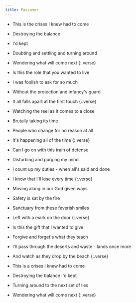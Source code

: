 ```yaml
---
title: Passover
---
```

- This is the crises I knew had to come
- Destroying the balance
- I'd kept
- Doubting and settling and turning around
- Wondering what will come next
{:.verse}

- Is this the role that you wanted to live
- I was foolish to ask for so much
- Without the protection and infancy's guard
- It all falls apart at the first touch
{:.verse}

- Watching the reel as it comes to a close
- Brutally taking its time
- People who change for no reason at all
- It's happening all of the time
{:.verse}

- Can I go on with this train of defense
- Disturbing and purging my mind
- I count up my duties -
when all's said and done
- I know that I'll lose every time
{:.verse}

- Moving along in our God given ways
- Safety is sat by the fire
- Sanctuary from these feverish smiles
- Left with a mark on the door
{:.verse}

- Is this the gift that I wanted to give
- Forgive and forget's
what they teach
- I'll pass through the deserts and waste -
lands once more
- And watch as they drop by the beach
{:.verse}

- This is a crises I knew had to come
- Destroying the balance I'd kept
- Turning around to the next set of lies
- Wondering what will come next
{:.verse}

